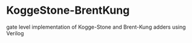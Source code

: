 # KoggeStone-BrentKung
gate level implementation of Kogge-Stone and Brent-Kung adders using Verilog
